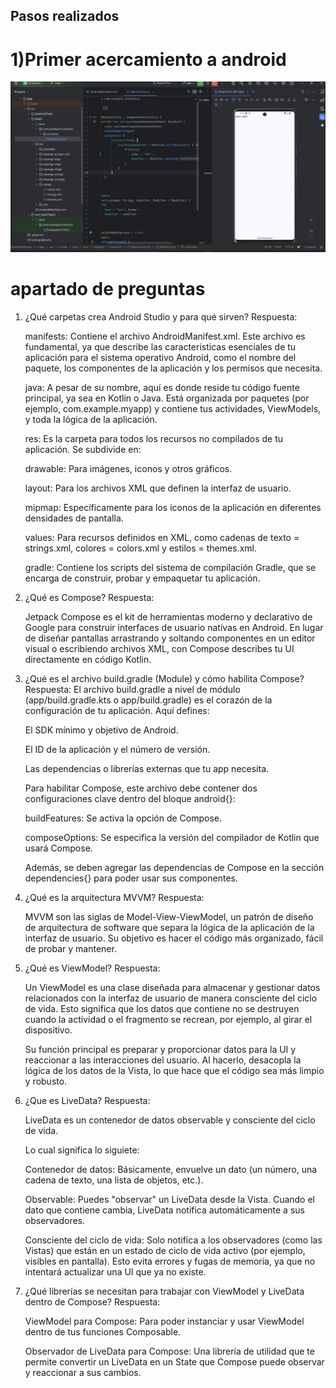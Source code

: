 ## Pasos realizados
# 1)Primer acercamiento a android

![imagen](docs/image/Primer%20acercamiento.jpeg)

# apartado de preguntas
1.  ¿Qué carpetas crea Android Studio y para qué sirven?
    Respuesta: 

    manifests: Contiene el archivo AndroidManifest.xml. Este archivo es fundamental, ya que describe las características esenciales de tu aplicación para el sistema operativo Android, como el nombre del paquete, los componentes de la aplicación y los permisos que necesita.

    java: A pesar de su nombre, aquí es donde reside tu código fuente principal, ya sea en Kotlin o Java. Está organizada por paquetes (por ejemplo, com.example.myapp) y contiene tus actividades, ViewModels, y toda la lógica de la aplicación.

    res: Es la carpeta para todos los recursos no compilados de tu aplicación. Se subdivide en:

    drawable: Para imágenes, iconos y otros gráficos.

    layout: Para los archivos XML que definen la interfaz de usuario.

    mipmap: Específicamente para los iconos de la aplicación en diferentes densidades de pantalla.

    values: Para recursos definidos en XML, como cadenas de texto = strings.xml, colores = colors.xml y estilos = themes.xml.

    gradle: Contiene los scripts del sistema de compilación Gradle, que se encarga de construir, probar y empaquetar tu aplicación.

2. ¿Qué es Compose?
    Respuesta: 

    Jetpack Compose es el kit de herramientas moderno y declarativo de Google para construir interfaces de usuario nativas en Android. En lugar de diseñar pantallas arrastrando y soltando componentes en un editor visual o escribiendo archivos XML, con Compose describes tu UI directamente en código Kotlin.
    
3. ¿Qué es el archivo build.gradle (Module) y cómo habilita Compose?
    Respuesta: 
    El archivo build.gradle a nivel de módulo (app/build.gradle.kts o app/build.gradle) es el corazón de la configuración de tu aplicación. Aquí defines:

    El SDK mínimo y objetivo de Android.

    El ID de la aplicación y el número de versión.

    Las dependencias o librerías externas que tu app necesita.

    Para habilitar Compose, este archivo debe contener dos configuraciones clave dentro del bloque android{}:

    buildFeatures: Se activa la opción de Compose.

    composeOptions: Se especifica la versión del compilador de Kotlin que usará Compose.

    Además, se deben agregar las dependencias de Compose en la sección dependencies{} para poder usar sus componentes.

4. ¿Qué es la arquitectura MVVM?
    Respuesta: 

    MVVM son las siglas de Model-View-ViewModel, un patrón de diseño de arquitectura de software que separa la lógica de la aplicación de la interfaz de usuario. Su objetivo es hacer el código más organizado, fácil de probar y mantener.

5. ¿Qué es ViewModel?
    Respuesta: 

    Un ViewModel es una clase diseñada para almacenar y gestionar datos relacionados con la interfaz de usuario de manera consciente del ciclo de vida. Esto significa que los datos que contiene no se destruyen cuando la actividad o el fragmento se recrean, por ejemplo, al girar el dispositivo.

    Su función principal es preparar y proporcionar datos para la UI y reaccionar a las interacciones del usuario. Al hacerlo, desacopla la lógica de los datos de la Vista, lo que hace que el código sea más limpio y robusto.

6. ¿Que es LiveData?
    Respuesta: 

    LiveData es un contenedor de datos observable y consciente del ciclo de vida.
    
    Lo cual significa lo siguiete:

    Contenedor de datos: Básicamente, envuelve un dato (un número, una cadena de texto, una lista de objetos, etc.).

    Observable: Puedes "observar" un LiveData desde la Vista. Cuando el dato que contiene cambia, LiveData notifica automáticamente a sus observadores.

    Consciente del ciclo de vida: Solo notifica a los observadores (como las Vistas) que están en un estado de ciclo de vida activo (por ejemplo, visibles en pantalla). Esto evita errores y fugas de memoria, ya que no intentará actualizar una UI que ya no existe.

7. ¿Qué librerías se necesitan para trabajar con ViewModel y LiveData dentro de Compose?
    Respuesta: 

    ViewModel para Compose: Para poder instanciar y usar ViewModel dentro de tus funciones Composable.

    Observador de LiveData para Compose: Una librería de utilidad que te permite convertir un LiveData en un State<T> que Compose puede observar y reaccionar a sus cambios.